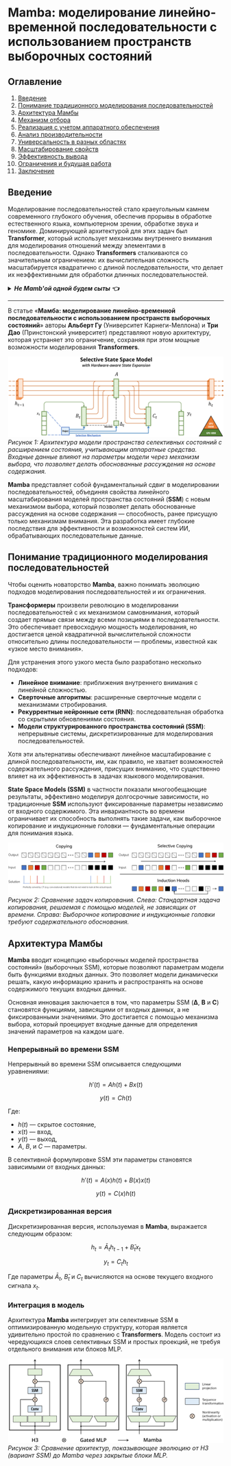 # Mamba: моделирование линейно-временной последовательности с использованием пространств выборочных состояний

## Оглавление
1. [Введение](#введение)
2. [Понимание традиционного моделирования последовательностей](#понимание-традиционного-моделирования-последовательностей)
3. [Архитектура Мамбы](#архитектура-мамбы)
4. [Механизм отбора](#механизм-отбора)
5. [Реализация с учетом аппаратного обеспечения](#реализация-с-учетом-аппаратного-обеспечения)
6. [Анализ производительности](#анализ-производительности)
7. [Универсальность в разных областях](#универсальность-в-разных-областях)
8. [Масштабирование свойств](#масштабирование-свойств)
9. [Эффективность вывода](#эффективность-вывода)
10. [Ограничения и будущая работа](#ограничения-и-будущая-работа)
11. [Заключение](#заключение)

## **Введение**

Моделирование последовательностей стало краеугольным камнем современного глубокого обучения, обеспечив прорывы в обработке естественного языка, компьютерном зрении, обработке звука и геномике. Доминирующей архитектурой для этих задач был **Transformer**, который использует механизмы внутреннего внимания для моделирования отношений между элементами в последовательности. Однако **Transformers** сталкиваются со значительным ограничением: их вычислительная сложность масштабируется квадратично с длиной последовательности, что делает их неэффективными для обработки длинных последовательностей.

<details> 
    <summary><em><strong>Не Mamb'ой одной будем сыты 👈</strong></em></summary>

---

Современные исследовательские модели, претендующие на контекст длиной до одного миллиона токенов, активно применяют различные стратегии для преодоления квадратичной сложности классического механизма внимания. Среди основных подходов — синтетическое расширение данных и масштабирование позиционных эмбеддингов (RoPE) для обучения моделей к обработке экстремально длинных последовательностей; иерархически организованное (Hierarchically Pruned) и динамически разреженное внимание (HiP) с уменьшенной временной сложностью до O(T log T) и пространственной до O(T); метод рекуррентного хранения памяти (RMT) для линейного масштабирования вычислений при хранении информации в «внешней» памяти; а также селекция топ-k релевантных токенов на каждом шаге генерации для снижения объёма внимания менее чем к 2 % входных токенов. Алгоритмы, не требующие дополнительного обучения (RetrievalAttention), сокращают затраты памяти и времени за счёт векторного поиска и переиспользования ключ-значений. Пионером в практической реализации является открытая серия Qwen2.5-1M от Alibaba, где применяются синтетические данные, прогрессивное дообучение и многоступенчатая финетюнинг для эффективной поддержки 1 млн токенов.

## Современные модели с контекстом 1 млн токенов

### [Qwen2.5‑1M (Alibaba)](https://arxiv.org/abs/2501.15383)

- **Достижение контекста в 1 млн токенов** обеспечено «длинноконтекстным» предобучением на синтетически сгенерированных фрагментах и многоэтапным дообучением с учителем (Supervised Fine‑Tuning, SFT) и обучением с подкреплением с человеческой обратной связью (Reinforcement Learning from Human Feedback, RLHF).  
- **Прогрессивное масштабирование позиционных эмбеддингов (Rotary Positional Embeddings, RoPE)** сохраняет информацию о позициях при увеличении длины без заметной потери качества генерации.  
- Для инференса применяется **разреженное внимание (Sparse Attention)** — вычисление внимания только по наиболее релевантным токенам, что ускоряет вывод в 3–7× на разных аппаратных конфигурациях.

### [Recurrent Memory Transformer (RMT)](https://arxiv.org/abs/2304.11062)

- В RMT информация по сегментам последовательно сохраняется во «внешней» памяти, что обеспечивает **линейное масштабирование** вычислений по длине контекста.  
- Модель демонстрирует способность обрабатывать контексты до 2 млн токенов с минимальным ухудшением метрик перплексии.

### [Hierarchically Pruned Attention (HiP)](https://arxiv.org/abs/2406.09827)

- **Иерархическое отсечение ключей** (HiP) реализует пошаговый отбор топ‑k кандидатов через алгоритм, напоминающий дерево поиска, снижая временную сложность до O(T log T) и пространственную — до O(T).  
- Метод **не требует дополнительного дообучения** и опирается на закономерность локальности внимания в предобученных моделях.

### [Exploiting Sparsity for Long Context Inference: Million Token Contexts on Commodity GPUs](https://arxiv.org/abs/2502.06766)

- Предложен механизм **динамической селекции топ‑k релевантных токенов** (< 2 % входных) для вычисления внимания, позволяющий сохранять ≥ 95 % качества на бенчмарках RULER, AlpacaEval и Open LLM Leaderboard.  
- Подход позволяет запускать инференс на 1 млн токенов на GPU с 16 GB памяти без значительного ухудшения производительности.

### [RetrievalAttention: Accelerating Long-Context LLM Inference via Vector Retrieval](https://arxiv.org/abs/2409.10516)

- **RetrievalAttention** — training‑free метод, использующий предварительный векторный поиск (approximate nearest neighbor search, ANNS) для выборки наиболее релевантных ключ‑значений и последующего их переиспользования, что снижает загрузку GPU‑памяти и ускоряет вычисления.  
- Подход позволяет адаптировать уже обученные модели без полного ретренинга и эффективно обрабатывать экстремально длинные последовательности.

</details> 

---

В статье «**Мамба: моделирование линейно-временной последовательности с использованием пространств выборочных состояний**» авторы **Альберт Гу** (Университет Карнеги-Меллона) и **Три Дао** (Принстонский университет) представляют новую архитектуру, которая устраняет это ограничение, сохраняя при этом мощные возможности моделирования **Transformers**.

![Модель селективного пространства состояний с аппаратно-зависимым расширением состояний](https://raw.githubusercontent.com/Verbasik/Weekly-arXiv-ML-AI-Research-Review/refs/heads/develop/2025/week-17_&_18/assets/Image_01.png)  
*Рисунок 1: Архитектура модели пространства селективных состояний с расширением состояния, учитывающим аппаратные средства. Входные данные влияют на параметры модели через механизм выбора, что позволяет делать обоснованные рассуждения на основе содержания.*

**Mamba** представляет собой фундаментальный сдвиг в моделировании последовательностей, объединяя свойства линейного масштабирования моделей пространства состояний (**SSM**) с новым механизмом выбора, который позволяет делать обоснованные рассуждения на основе содержания — способность, ранее присущую только механизмам внимания. Эта разработка имеет глубокие последствия для эффективности и возможностей систем ИИ, обрабатывающих последовательные данные.

## **Понимание традиционного моделирования последовательностей**

Чтобы оценить новаторство **Mamba**, важно понимать эволюцию подходов моделирования последовательностей и их ограничения.

**Трансформеры** произвели революцию в моделировании последовательностей с их механизмом самовнимания, который создает прямые связи между всеми позициями в последовательности. Это обеспечивает превосходную мощность моделирования, но достигается ценой квадратичной вычислительной сложности относительно длины последовательности — проблемы, известной как «узкое место внимания».

Для устранения этого узкого места было разработано несколько подходов:

- **Линейное внимание**: приближения внутреннего внимания с линейной сложностью.
- **Сверточные алгоритмы**: расширенные сверточные модели с механизмами стробирования.
- **Рекуррентные нейронные сети (RNN)**: последовательная обработка со скрытыми обновлениями состояния.
- **Модели структурированного пространства состояний (SSM)**: непрерывные системы, дискретизированные для моделирования последовательностей.

Хотя эти альтернативы обеспечивают линейное масштабирование с длиной последовательности, им, как правило, не хватает возможностей содержательного рассуждения, присущих вниманию, что существенно влияет на их эффективность в задачах языкового моделирования.

**State Space Models (SSM)** в частности показали многообещающие результаты, эффективно моделируя долгосрочные зависимости, но традиционные **SSM** используют фиксированные параметры независимо от входного содержимого. Эта инвариантность во времени ограничивает их способность выполнять такие задачи, как выборочное копирование и индукционные головки — фундаментальные операции для понимания языка.

![Сравнение задач копирования](https://raw.githubusercontent.com/Verbasik/Weekly-arXiv-ML-AI-Research-Review/refs/heads/develop/2025/week-17_&_18/assets/Image_02.png)
*Рисунок 2: Сравнение задач копирования. Слева: Стандартная задача копирования, решаемая с помощью моделей, не зависящих от времени. Справа: Выборочное копирование и индукционные головки требуют содержательного обоснования.*

## **Архитектура Мамбы**

**Mamba** вводит концепцию «выборочных моделей пространства состояний» (выборочных SSM), которые позволяют параметрам модели быть функциями входных данных. Это позволяет модели динамически решать, какую информацию хранить и распространять на основе содержимого текущих входных данных.

Основная инновация заключается в том, что параметры SSM (**Δ**, **B** и **C**) становятся функциями, зависящими от входных данных, а не фиксированными значениями. Это достигается с помощью механизма выбора, который проецирует входные данные для определения значений параметров на каждом шаге.

### Непрерывный во времени SSM

Непрерывный во времени SSM описывается следующими уравнениями:

$$
h'(t) = A h(t) + B x(t)
$$

$$
y(t) = C h(t)
$$

Где:
- $h(t)$ — скрытое состояние,
- $x(t)$ — вход,
- $y(t)$ — выход,
- $A$, $B$, и $C$ — параметры.

В селективной формулировке SSM эти параметры становятся зависимыми от входных данных:

$$
h'(t) = A(x) h(t) + B(x) x(t)
$$

$$
y(t) = C(x) h(t)
$$

### Дискретизированная версия

Дискретизированная версия, используемая в **Mamba**, выражается следующим образом:

$$
h_t = Ā_t h_{t-1} + B̄_t x_t
$$

$$
y_t = C_t h_t
$$

Где параметры $Ā_t$, $B̄_t$ и $C_t$ вычисляются на основе текущего входного сигнала $x_t$.

### Интеграция в модель

Архитектура **Mamba** интегрирует эти селективные SSM в оптимизированную модельную структуру, которая является удивительно простой по сравнению с **Transformers**. Модель состоит из чередующихся слоев селективных SSM и простых проекций, не требуя отдельного внимания или блоков MLP.

![Архитектурная эволюция до Мамбы](https://raw.githubusercontent.com/Verbasik/Weekly-arXiv-ML-AI-Research-Review/refs/heads/develop/2025/week-17_&_18/assets/Image_03.png)
*Рисунок 3: Сравнение архитектур, показывающее эволюцию от H3 (вариант SSM) до Mamba через закрытые блоки MLP.*
